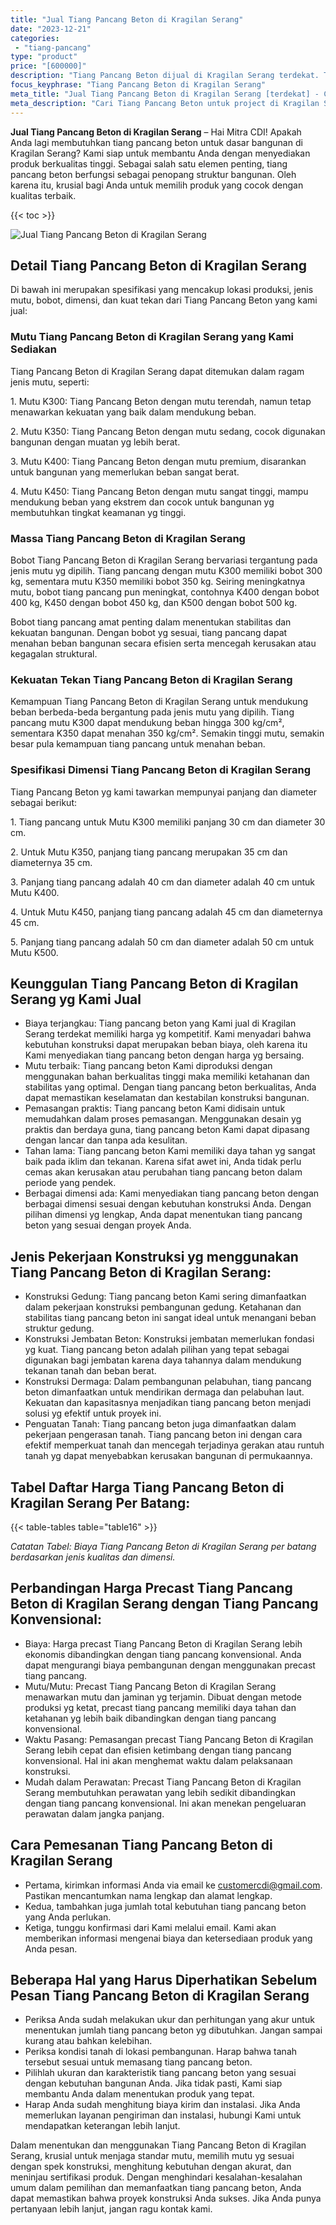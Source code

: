 ```yaml
---
title: "Jual Tiang Pancang Beton di Kragilan Serang"
date: "2023-12-21"
categories:
 - "tiang-pancang"
type: "product"
price: "[600000]"
description: "Tiang Pancang Beton dijual di Kragilan Serang terdekat. Tiang Pancang Beton ini umumnya digunakan dalam project pembangunan sebagai bor file yang kuat dan berkualitas tinggi. Kontak kami untuk mendapatkan informasi lebih lanjut."
focus_keyphrase: "Tiang Pancang Beton di Kragilan Serang"
meta_title: "Jual Tiang Pancang Beton di Kragilan Serang [terdekat] - CDI"
meta_description: "Cari Tiang Pancang Beton untuk project di Kragilan Serang? Kami menawarkan Tiang Pancang Beton yang berkualitas untuk konstruksi. Segera dapatkan harga terbaik sekarang."
---
```


**Jual Tiang Pancang Beton di Kragilan Serang** – Hai Mitra CDI! Apakah Anda lagi membutuhkan tiang pancang beton untuk dasar bangunan di Kragilan Serang? Kami siap untuk membantu Anda dengan menyediakan produk berkualitas tinggi. Sebagai salah satu elemen penting, tiang pancang beton berfungsi sebagai penopang struktur bangunan. Oleh karena itu, krusial bagi Anda untuk memilih produk yang cocok dengan kualitas terbaik.

{{< toc >}}

![Jual Tiang Pancang Beton di Kragilan Serang](/images/tiang-pancang/tiang-pancang-05.jpg)

## Detail Tiang Pancang Beton di Kragilan Serang

Di bawah ini merupakan spesifikasi yang mencakup lokasi produksi, jenis mutu, bobot, dimensi, dan kuat tekan dari Tiang Pancang Beton yang kami jual:

### Mutu Tiang Pancang Beton di Kragilan Serang yang Kami Sediakan

Tiang Pancang Beton di Kragilan Serang dapat ditemukan dalam ragam jenis mutu, seperti:

1\. Mutu K300: Tiang Pancang Beton dengan mutu terendah, namun tetap menawarkan kekuatan yang baik dalam mendukung beban.

2\. Mutu K350: Tiang Pancang Beton dengan mutu sedang, cocok digunakan bangunan dengan muatan yg lebih berat.

3\. Mutu K400: Tiang Pancang Beton dengan mutu premium, disarankan untuk bangunan yang memerlukan beban sangat berat.

4\. Mutu K450: Tiang Pancang Beton dengan mutu sangat tinggi, mampu mendukung beban yang ekstrem dan cocok untuk bangunan yg membutuhkan tingkat keamanan yg tinggi.

### Massa Tiang Pancang Beton di Kragilan Serang

Bobot Tiang Pancang Beton di Kragilan Serang bervariasi tergantung pada jenis mutu yg dipilih. Tiang pancang dengan mutu K300 memiliki bobot 300 kg, sementara mutu K350 memiliki bobot 350 kg. Seiring meningkatnya mutu, bobot tiang pancang pun meningkat, contohnya K400 dengan bobot 400 kg, K450 dengan bobot 450 kg, dan K500 dengan bobot 500 kg.

Bobot tiang pancang amat penting dalam menentukan stabilitas dan kekuatan bangunan. Dengan bobot yg sesuai, tiang pancang dapat menahan beban bangunan secara efisien serta mencegah kerusakan atau kegagalan struktural.

### Kekuatan Tekan Tiang Pancang Beton di Kragilan Serang

Kemampuan Tiang Pancang Beton di Kragilan Serang untuk mendukung beban berbeda-beda bergantung pada jenis mutu yang dipilih. Tiang pancang mutu K300 dapat mendukung beban hingga 300 kg/cm², sementara K350 dapat menahan 350 kg/cm². Semakin tinggi mutu, semakin besar pula kemampuan tiang pancang untuk menahan beban.

### Spesifikasi Dimensi Tiang Pancang Beton di Kragilan Serang

Tiang Pancang Beton yg kami tawarkan mempunyai panjang dan diameter sebagai berikut:

1\. Tiang pancang untuk Mutu K300 memiliki panjang 30 cm dan diameter 30 cm.

2\. Untuk Mutu K350, panjang tiang pancang merupakan 35 cm dan diameternya 35 cm.

3\. Panjang tiang pancang adalah 40 cm dan diameter adalah 40 cm untuk Mutu K400.

4\. Untuk Mutu K450, panjang tiang pancang adalah 45 cm dan diameternya 45 cm.

5\. Panjang tiang pancang adalah 50 cm dan diameter adalah 50 cm untuk Mutu K500.

## Keunggulan Tiang Pancang Beton di Kragilan Serang yg Kami Jual

*   Biaya terjangkau: Tiang pancang beton yang Kami jual di Kragilan Serang terdekat memiliki harga yg kompetitif. Kami menyadari bahwa kebutuhan konstruksi dapat merupakan beban biaya, oleh karena itu Kami menyediakan tiang pancang beton dengan harga yg bersaing.
*   Mutu terbaik: Tiang pancang beton Kami diproduksi dengan menggunakan bahan berkualitas tinggi maka memiliki ketahanan dan stabilitas yang optimal. Dengan tiang pancang beton berkualitas, Anda dapat memastikan keselamatan dan kestabilan konstruksi bangunan.
*   Pemasangan praktis: Tiang pancang beton Kami didisain untuk memudahkan dalam proses pemasangan. Menggunakan desain yg praktis dan berdaya guna, tiang pancang beton Kami dapat dipasang dengan lancar dan tanpa ada kesulitan.
*   Tahan lama: Tiang pancang beton Kami memiliki daya tahan yg sangat baik pada iklim dan tekanan. Karena sifat awet ini, Anda tidak perlu cemas akan kerusakan atau perubahan tiang pancang beton dalam periode yang pendek.
*   Berbagai dimensi ada: Kami menyediakan tiang pancang beton dengan berbagai dimensi sesuai dengan kebutuhan konstruksi Anda. Dengan pilihan dimensi yg lengkap, Anda dapat menentukan tiang pancang beton yang sesuai dengan proyek Anda.

## Jenis Pekerjaan Konstruksi yg menggunakan Tiang Pancang Beton di Kragilan Serang:

*   Konstruksi Gedung: Tiang pancang beton Kami sering dimanfaatkan dalam pekerjaan konstruksi pembangunan gedung. Ketahanan dan stabilitas tiang pancang beton ini sangat ideal untuk menangani beban struktur gedung.
*   Konstruksi Jembatan Beton: Konstruksi jembatan memerlukan fondasi yg kuat. Tiang pancang beton adalah pilihan yang tepat sebagai digunakan bagi jembatan karena daya tahannya dalam mendukung tekanan tanah dan beban berat.
*   Konstruksi Dermaga: Dalam pembangunan pelabuhan, tiang pancang beton dimanfaatkan untuk mendirikan dermaga dan pelabuhan laut. Kekuatan dan kapasitasnya menjadikan tiang pancang beton menjadi solusi yg efektif untuk proyek ini.
*   Penguatan Tanah: Tiang pancang beton juga dimanfaatkan dalam pekerjaan pengerasan tanah. Tiang pancang beton ini dengan cara efektif memperkuat tanah dan mencegah terjadinya gerakan atau runtuh tanah yg dapat menyebabkan kerusakan bangunan di permukaannya.

## Tabel Daftar Harga Tiang Pancang Beton di Kragilan Serang Per Batang:

{{< table-tables table="table16" >}}

_Catatan Tabel: Biaya Tiang Pancang Beton di Kragilan Serang per batang berdasarkan jenis kualitas dan dimensi._

## Perbandingan Harga Precast Tiang Pancang Beton di Kragilan Serang dengan Tiang Pancang Konvensional:

*   Biaya: Harga precast Tiang Pancang Beton di Kragilan Serang lebih ekonomis dibandingkan dengan tiang pancang konvensional. Anda dapat mengurangi biaya pembangunan dengan menggunakan precast tiang pancang.
*   Mutu/Mutu: Precast Tiang Pancang Beton di Kragilan Serang menawarkan mutu dan jaminan yg terjamin. Dibuat dengan metode produksi yg ketat, precast tiang pancang memiliki daya tahan dan ketahanan yg lebih baik dibandingkan dengan tiang pancang konvensional.
*   Waktu Pasang: Pemasangan precast Tiang Pancang Beton di Kragilan Serang lebih cepat dan efisien ketimbang dengan tiang pancang konvensional. Hal ini akan menghemat waktu dalam pelaksanaan konstruksi.
*   Mudah dalam Perawatan: Precast Tiang Pancang Beton di Kragilan Serang membutuhkan perawatan yang lebih sedikit dibandingkan dengan tiang pancang konvensional. Ini akan menekan pengeluaran perawatan dalam jangka panjang.

## Cara Pemesanan Tiang Pancang Beton di Kragilan Serang

*   Pertama, kirimkan informasi Anda via email ke customercdi@gmail.com. Pastikan mencantumkan nama lengkap dan alamat lengkap.
*   Kedua, tambahkan juga jumlah total kebutuhan tiang pancang beton yang Anda perlukan.
*   Ketiga, tunggu konfirmasi dari Kami melalui email. Kami akan memberikan informasi mengenai biaya dan ketersediaan produk yang Anda pesan.

## Beberapa Hal yang Harus Diperhatikan Sebelum Pesan Tiang Pancang Beton di Kragilan Serang

*   Periksa Anda sudah melakukan ukur dan perhitungan yang akur untuk menentukan jumlah tiang pancang beton yg dibutuhkan. Jangan sampai kurang atau bahkan kelebihan.
*   Periksa kondisi tanah di lokasi pembangunan. Harap bahwa tanah tersebut sesuai untuk memasang tiang pancang beton.
*   Pilihlah ukuran dan karakteristik tiang pancang beton yang sesuai dengan kebutuhan bangunan Anda. Jika tidak pasti, Kami siap membantu Anda dalam menentukan produk yang tepat.
*   Harap Anda sudah menghitung biaya kirim dan instalasi. Jika Anda memerlukan layanan pengiriman dan instalasi, hubungi Kami untuk mendapatkan keterangan lebih lanjut.

Dalam menentukan dan menggunakan Tiang Pancang Beton di Kragilan Serang, krusial untuk menjaga standar mutu, memilih mutu yg sesuai dengan spek konstruksi, menghitung kebutuhan dengan akurat, dan meninjau sertifikasi produk. Dengan menghindari kesalahan-kesalahan umum dalam pemilihan dan memanfaatkan tiang pancang beton, Anda dapat memastikan bahwa proyek konstruksi Anda sukses. Jika Anda punya pertanyaan lebih lanjut, jangan ragu kontak kami.